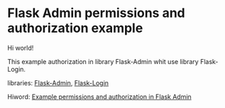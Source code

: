 # Flask Admin permissions and authorization example

Hi world!

This example authorization in library Flask-Admin whit use library Flask-Login.


libraries: [Flask-Admin](https://flask-admin.readthedocs.io/en/latest/), [Flask-Login](https://flask-login.readthedocs.io/en/latest/)


Hiword: [Example permissions and authorization in Flask Admin](https://hiworld.one/post/Example-permissions-and-authorization-in-Flask-Admin)
